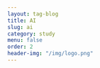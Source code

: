 ```yaml
---
layout: tag-blog
title: AI
slug: ai
category: study
menu: false
order: 2
header-img: "/img/logo.png"
---
```

